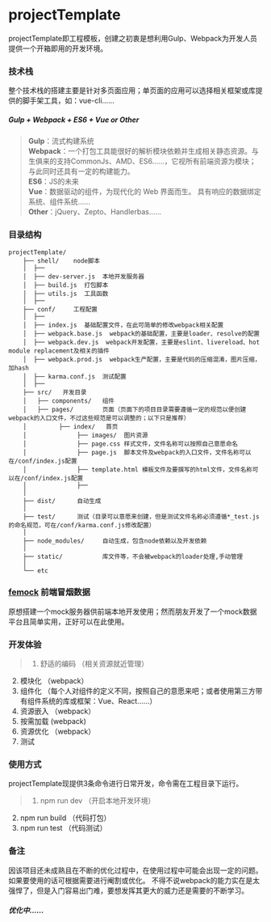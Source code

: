 projectTemplate
========

projectTemplate即工程模板，创建之初衷是想利用Gulp、Webpack为开发人员提供一个开箱即用的开发环境。  

### 技术栈  
整个技术栈的搭建主要是针对多页面应用；单页面的应用可以选择相关框架或库提供的脚手架工具，如：vue-cli……

##### Gulp + Webpack + ES6 + Vue or Other

> __Gulp__：流式构建系统  
  __Webpack__：一个打包工具能很好的解析模块依赖并生成相关静态资源。与生俱来的支持CommonJs、AMD、ES6……，它视所有前端资源为模块；与此同时还具有一定的构建能力。  
  __ES6__：JS的未来   
  __Vue__：数据驱动的组件，为现代化的 Web 界面而生。 具有响应的数据绑定系统、组件系统……   
  __Other__：jQuery、Zepto、Handlerbas……

### 目录结构

> 
    projectTemplate/  
        ├── shell/    node脚本    
        │  ├──
        │  ├── dev-server.js  本地开发服务器
        │  ├── build.js  打包脚本
        │  ├── utils.js  工具函数
        │  ├──        
        ├── conf/     工程配置  
        │  ├──
        │  ├── index.js  基础配置文件，在此可简单的修改webpack相关配置
        │  ├── webpack.base.js  webpack的基础配置，主要是loader、resolve的配置
        │  ├── webpack.dev.js  webpack开发配置，主要是eslint、livereload、hot module replacement及相关的插件
        │  ├── webpack.prod.js  webpack生产配置，主要是代码的压缩混淆，图片压缩，加hash
        │  ├── karma.conf.js  测试配置
        │  ├──
        ├── src/   开发目录
        │   ├── components/   组件
        │   ├── pages/        页面（页面下的项目目录需要遵循一定的规范以便创建webpack的入口文件，不过这些规范是可以调整的；以下只是推荐）
        │         ├── index/   首页
        │              ├── images/  图片资源
        │              ├── page.css 样式文件，文件名称可以按照自己意愿命名
        │              ├── page.js  脚本文件及webpack的入口文件，文件名称可以在/conf/index.js配置
        │              ├── template.html 模板文件及要撰写的html文件，文件名称可以在/conf/index.js配置
        │              ├── 
        │              
        ├── dist/      自动生成
        │      
        ├── test/      测试（目录可以意愿来创建，但是测试文件名称必须遵循*_test.js的命名规范，可在/conf/karma.conf.js修改配置）
        │  
        ├── node_modules/     自动生成，包含node依赖以及开发依赖 
        │  
        ├── static/           库文件等，不会被webpack的loader处理,手动管理
        │     
        └── etc               
        

### [femock](https://github.com/yewumian/femock) 前端冒烟数据
原想搭建一个mock服务器供前端本地开发使用；然而朋友开发了一个mock数据平台且简单实用，正好可以在此使用。

### 开发体验
> 1. 舒适的编码 （相关资源就近管理）
2. 模块化 （webpack）
3. 组件化 （每个人对组件的定义不同，按照自己的意愿来吧；或者使用第三方带有组件系统的库或框架：Vue、React……）
4. 资源嵌入 （webpack）
5. 按需加载 (webpack)
6. 资源优化 （webpack）
7. 测试

### 使用方式
projectTemplate现提供3条命令进行日常开发，命令需在工程目录下运行。
> 1. npm run dev （开启本地开发环境）
2. npm run build （代码打包）
3. npm run test  （代码测试）

### 备注
因该项目还未成熟且在不断的优化过程中，在使用过程中可能会出现一定的问题。如果要使用的话可根据需要进行阉割或优化。
不得不说webpack的能力实在是太强悍了，但是入门容易出门难，要想发挥其更大的威力还是需要的不断学习。

##### 优化中……
